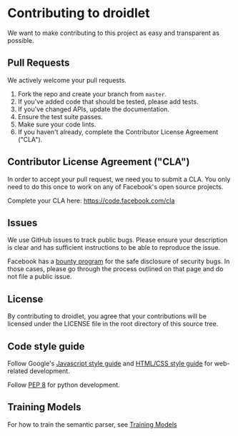 # Contributing to droidlet
We want to make contributing to this project as easy and transparent as
possible.

## Pull Requests
We actively welcome your pull requests.

1. Fork the repo and create your branch from `master`.
2. If you've added code that should be tested, please add tests.
3. If you've changed APIs, update the documentation.
4. Ensure the test suite passes.
5. Make sure your code lints.
6. If you haven't already, complete the Contributor License Agreement ("CLA").

## Contributor License Agreement ("CLA")
In order to accept your pull request, we need you to submit a CLA. You only need
to do this once to work on any of Facebook's open source projects.

Complete your CLA here: <https://code.facebook.com/cla>

## Issues
We use GitHub issues to track public bugs. Please ensure your description is
clear and has sufficient instructions to be able to reproduce the issue.

Facebook has a [bounty program](https://www.facebook.com/whitehat/) for the safe
disclosure of security bugs. In those cases, please go through the process
outlined on that page and do not file a public issue.

## License
By contributing to droidlet, you agree that your contributions will be licensed
under the LICENSE file in the root directory of this source tree.

## Code style guide

Follow Google's [Javascript style guide](https://google.github.io/styleguide/javascriptguide.xml) and [HTML/CSS style guide](https://google.github.io/styleguide/htmlcssguide.html) for web-related development.

Follow [PEP 8](https://www.python.org/dev/peps/pep-0008/) for python development.

## Training Models
For how to train the semantic parser, see [Training Models](droidlet/perception/semantic_parsing_model/nsp_transformer_model/README.md)